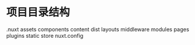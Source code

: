 # 项目目录结构

.nuxt
assets
components
content
dist
layouts
middleware
modules
pages
plugins
static
store
nuxt.config